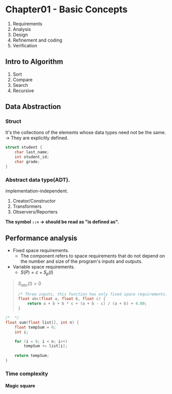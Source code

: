 # Chapter01 - Basic Concepts

1. Requirements
2. Analysis
3. Design
4. Refinement and coding
5. Verification

## **Intro to Algorithm**
1. Sort
2. Compare
3. Search
4. Recursive

## **Data Abstraction**

### Struct

It's the collections of the elements whose data types need not be the same. -> They are explicitly defined.

``` c
struct student {
    char last_name;
    int student_id;
    char grade;
}
```

### Abstract data type(ADT).

implementation-independent.
1. Creator/Constructor
2. Transformers
3. Observers/Reporters

**The symbol `::=` -> should be read as "is defined as".**

## **Performance analysis**

* Fixed space requirements. 
  * The component refers to space requirements that do not depend on the number and size of the program's inputs and outputs.
* Variable space requirements.
  * $S(P) = c +S_{p}(I)$


> $S_{abc}(I) = 0$
> ``` c
> /* Three inputs, this function has only fixed space requirements. */
> float abc(float a, float b, float c) {
>     return a + b + b * c + (a + b - c) / (a + b) + 4.00;
> }
> ```

``` c
/*  */
float sum(float list[], int n) {
    float tempSum = 0;
    int i;

    for (i = 0; i < n; i++) 
        tempSum += list[i];
    
    return tempSum;
}
```

### Time complexity

#### Magic square